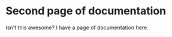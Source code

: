 Second page of documentation
============================

Isn't this awesome? I have a page of documentation here.

